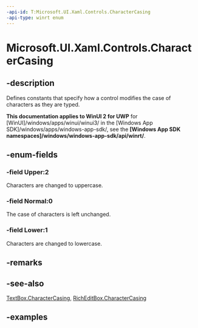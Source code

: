 ```yaml
---
-api-id: T:Microsoft.UI.Xaml.Controls.CharacterCasing
-api-type: winrt enum
---
```


<!-- Enumeration syntax.
public enum CharacterCasing : int
-->

# Microsoft.UI.Xaml.Controls.CharacterCasing

## -description

Defines constants that specify how a control modifies the case of characters as they are typed.

**This documentation applies to WinUI 2 for UWP** for [WinUI]/windows/apps/winui/winui3/ in the [Windows App SDK]/windows/apps/windows-app-sdk/, see the **[Windows App SDK namespaces]/windows/windows-app-sdk/api/winrt/**.

## -enum-fields

### -field Upper:2

Characters are changed to uppercase.

### -field Normal:0

The case of characters is left unchanged.

### -field Lower:1

Characters are changed to lowercase.

## -remarks

## -see-also

[TextBox.CharacterCasing](textbox_charactercasing.md), [RichEditBox.CharacterCasing](richeditbox_charactercasing.md)

## -examples

